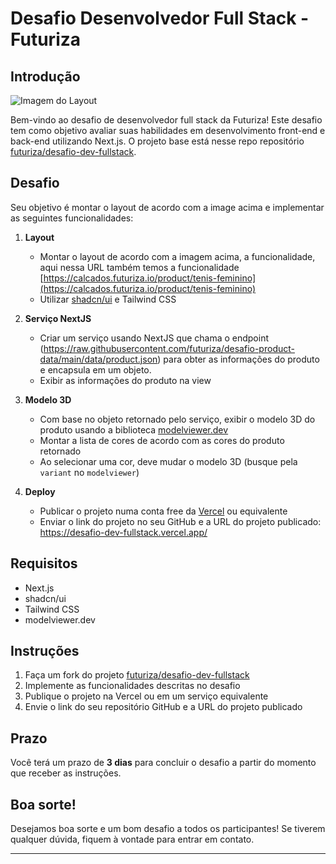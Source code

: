 # Desafio Desenvolvedor Full Stack - Futuriza

## Introdução


![Imagem do Layout](layout.png)

Bem-vindo ao desafio de desenvolvedor full stack da Futuriza! Este desafio tem como objetivo avaliar suas habilidades em desenvolvimento front-end e back-end utilizando Next.js. O projeto base está nesse repo repositório [futuriza/desafio-dev-fullstack](https://github.com/futuriza/desafio-dev-fullstack).

## Desafio

Seu objetivo é montar o layout de acordo com a image acima e implementar as seguintes funcionalidades:

1. **Layout**
    - Montar o layout de acordo com a imagem acima, a funcionalidade, aqui nessa URL também temos a funcionalidade [https://calcados.futuriza.io/product/tenis-feminino](https://calcados.futuriza.io/product/tenis-feminino)
    - Utilizar [shadcn/ui](https://ui.shadcn.com/) e Tailwind CSS

2. **Serviço NextJS**
    - Criar um serviço usando NextJS que chama o endpoint (https://raw.githubusercontent.com/futuriza/desafio-product-data/main/data/product.json) para obter as informações  do produto  e encapsula em um objeto.
    - Exibir as informações do produto na view

3. **Modelo 3D**
    - Com base no objeto retornado pelo serviço, exibir o modelo 3D do produto usando a biblioteca [modelviewer.dev](https://modelviewer.dev/)
    - Montar a lista de cores de acordo com as cores do produto retornado
    - Ao selecionar uma cor, deve mudar o modelo 3D (busque pela `variant` no `modelviewer`)

4. **Deploy**
    - Publicar o projeto numa conta free da [Vercel](https://vercel.com/) ou equivalente
    - Enviar o link do projeto no seu GitHub e a URL do projeto publicado: https://desafio-dev-fullstack.vercel.app/

## Requisitos

- Next.js
- shadcn/ui
- Tailwind CSS
- modelviewer.dev

## Instruções

1. Faça um fork do projeto [futuriza/desafio-dev-fullstack](https://github.com/futuriza/desafio-dev-fullstack)
2. Implemente as funcionalidades descritas no desafio
3. Publique o projeto na Vercel ou em um serviço equivalente
4. Envie o link do seu repositório GitHub e a URL do projeto publicado

## Prazo

Você terá um prazo de **3 dias** para concluir o desafio a partir do momento que receber as instruções.

## Boa sorte!

Desejamos boa sorte e um bom desafio a todos os participantes! Se tiverem qualquer dúvida, fiquem à vontade para entrar em contato.

---
